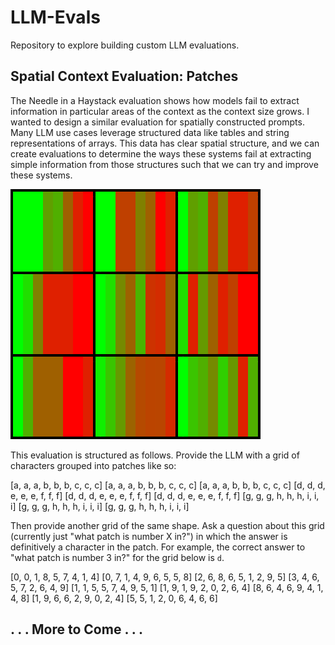 # LLM-Evals

Repository to explore building custom LLM evaluations.

## Spatial Context Evaluation: Patches

The Needle in a Haystack evaluation shows how models fail to extract information in particular areas of the context as the context size grows. I wanted to design a similar evaluation for spatially constructed prompts. Many LLM use cases leverage structured data like tables and string representations of arrays. This data has clear spatial structure, and we can create evaluations to determine the ways these systems fail at extracting
simple information from those structures such that we can try and improve these systems.

<img alt="Claude Opus" src="llm_evals/spacial/patches/results/claude-3-opus-20240229.png">

This evaluation is structured as follows. Provide the LLM with a grid of characters grouped into patches like so:

[a, a, a, b, b, b, c, c, c]
[a, a, a, b, b, b, c, c, c]
[a, a, a, b, b, b, c, c, c]
[d, d, d, e, e, e, f, f, f]
[d, d, d, e, e, e, f, f, f]
[d, d, d, e, e, e, f, f, f]
[g, g, g, h, h, h, i, i, i]
[g, g, g, h, h, h, i, i, i]
[g, g, g, h, h, h, i, i, i]

Then provide another grid of the same shape. Ask a question about this grid (currently just "what patch is number X in?") in which the answer is definitively a character in the patch. For example, the correct answer to "what patch is number 3 in?" for the grid below is `d`.

[0, 0, 1, 8, 5, 7, 4, 1, 4]
[0, 7, 1, 4, 9, 6, 5, 5, 8]
[2, 6, 8, 6, 5, 1, 2, 9, 5]
[3, 4, 6, 5, 7, 2, 6, 4, 9]
[1, 1, 5, 5, 7, 4, 9, 5, 1]
[1, 9, 1, 9, 2, 0, 2, 6, 4]
[8, 6, 4, 6, 9, 4, 1, 4, 8]
[1, 9, 6, 6, 2, 9, 0, 2, 4]
[5, 5, 1, 2, 0, 6, 4, 6, 6]

## . . . More to Come . . .
